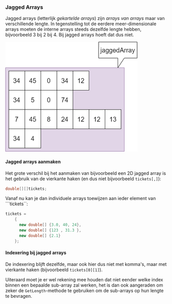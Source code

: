 ### Jagged Arrays

Jagged arrays (letterlijk *gekartelde arrays*) zijn *arrays van arrays* maar van verschillende lengte.
In tegenstelling tot de eerdere meer-dimensionale arrays moeten de interne arrays steeds dezelfde lengte hebben, bijvoorbeeld 3 bij 2 bij 4. Bij jagged arrays hoeft dat dus niet.

<!--- {width:40%} --->
![Voorbeeld van een jagged array](../assets/5_arrays/jaggedt.png)

#### Jagged arrays aanmaken

Het grote verschil bij het aanmaken van bijvoorbeeld een 2D jagged array is het gebruik van de vierkante haken (en dus niet bijvoorbeeld ``tickets[,]``):

```java
double[][]tickets;
```

Vanaf nu kan je dan individuele arrays toewijzen aan ieder element van ```tickets``:

```java
tickets =
    {
      new double[] {3.0, 40, 24},
      new double[] {123 , 31.3 },
      new double[] {2.1}
    };

```



#### Indexering bij jagged arrays

De indexering blijft dezelfde, maar ook hier dus niet met komma's, maar met vierkante haken (bijvoorbeeld ``tickets[0][1]``).

Uiteraard moet je er wel rekening mee houden dat niet eender welke index binnen een bepaalde sub-array zal werken, het is dan ook aangeraden om zeker de ``GetLength``-methode te gebruiken om de sub-arrays op hun lengte te bevragen.